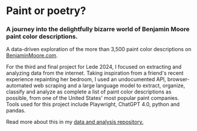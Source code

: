 # Paint or poetry?
### A journey into the delightfully bizarre world of Benjamin Moore paint color descriptions.

A data-driven exploration of the more than 3,500 paint color descriptions on [BenjaminMoore.com](https://www.benjaminmoore.com/en-us).

For the third and final project for Lede 2024, I focused on extracting and analyzing data from the internet. Taking inspiration from a friend's recent experience repainting her bedroom, I used an undocumented API, browser-automated web scraping and a large language model to extract, organize, classify and analyze as complete a list of paint color descriptions as possible, from one of the United States' most popular paint companies. Tools used for this project include Playwright, ChatGPT 4.0, python and pandas.

Read more about this in my [data and analysis repository.](https://github.com/adiel3/paint-project)
